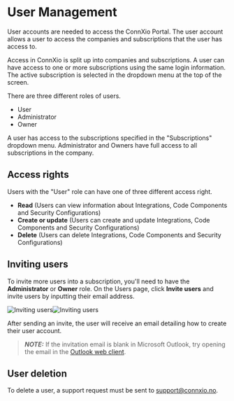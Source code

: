 # User Management

User accounts are needed to access the ConnXio Portal. The user account allows a user to access the companies and subscriptions that the user has access to. 

Access in ConnXio is split up into companies and subscriptions. A user can have access to one or more subscriptions using the same login information.
The active subscription is selected in the dropdown menu at the top of the screen.

There are three different roles of users.
- User
- Administrator
- Owner

A user has access to the subscriptions specified in the "Subscriptions" dropdown menu. 
Administrator and Owners have full access to all subscriptions in the company.

## Access rights
Users with the "User" role can have one of three different access right.

- **Read** (Users can view information about Integrations, Code Components and Security Configurations)
- **Create or update** (Users can create and update Integrations, Code Components and Security Configurations)
- **Delete** (Users can delete Integrations, Code Components and Security Configurations)

## Inviting users
To invite more users into a subscription, you'll need to have the **Administrator** or **Owner** role. On the Users page, click **Invite users** and invite users by inputting their email address.

![Inviting users](https://cmhpictsa.blob.core.windows.net/pictures/invite_light.webp?sv=2021-04-10&st=2022-12-01T10%3A22%3A19Z&se=2099-12-02T10%3A22%3A00Z&sr=b&sp=r&sig=B%2BGMnouMGOkcybcnvu7c8ooads74U9WGo6bJGYhDcm0%3D#light-only)![Inviting users](https://cmhpictsa.blob.core.windows.net/pictures/invite_dark.webp?sv=2021-04-10&st=2022-12-01T10%3A21%3A47Z&se=2099-12-02T10%3A21%3A00Z&sr=b&sp=r&sig=F%2FRyfMCBBEbGgTkK5IIDcvDFDPn0XOom5MxhY7fKf7Q%3D#dark-only)

After sending an invite, the user will receive an email detailing how to create their user account.

> **_NOTE:_** If the invitation email is blank in Microsoft Outlook, try opening the email in the [Outlook web client](https://outlook.office.com/mail/).

## User deletion
To delete a user, a support request must be sent to [support@connxio.no](mailto:support@connxio.no).